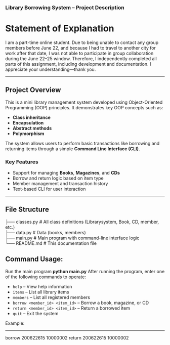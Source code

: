 ### Library Borrowing System – Project Description

# Statement of Explanation

I am a part-time online student. Due to being unable to contact any group members before June 22, and because I had to travel to another city for work after that date, I was not able to participate in group collaboration during the June 22–25 window. Therefore, I independently completed all parts of this assignment, including development and documentation. I appreciate your understanding—thank you.

***

## Project Overview

This is a mini library management system developed using Object-Oriented Programming (OOP) principles. It demonstrates key OOP concepts such as:

- **Class inheritance**
- **Encapsulation**
- **Abstract methods**
- **Polymorphism**

The system allows users to perform basic transactions like borrowing and returning items through a simple **Command Line Interface (CLI)**.

### Key Features
- Support for managing **Books**, **Magazines**, and **CDs**
- Borrow and return logic based on item type
- Member management and transaction history
- Text-based CLI for user interaction

***

## File Structure
├── classes.py   # All class definitions (Librarysystem, Book, CD, member, etc.)  
├── data.py      # Data (books, members)  
├── main.py      # Main program with command-line interface logic  
└── README.md    # This documentation file 

## Command Usage:

Run the main program **python main.py**
After running the program, enter one of the following commands to operate:

- `help` – View help information  
- `items` – List all library items  
- `members` – List all registered members  
- `borrow <member_id> <item_id>` – Borrow a book, magazine, or CD  
- `return <member_id> <item_id>` – Return a borrowed item  
- `quit` – Exit the system  

Example:
***
borrow 200622615 10000002
return 200622615 10000002